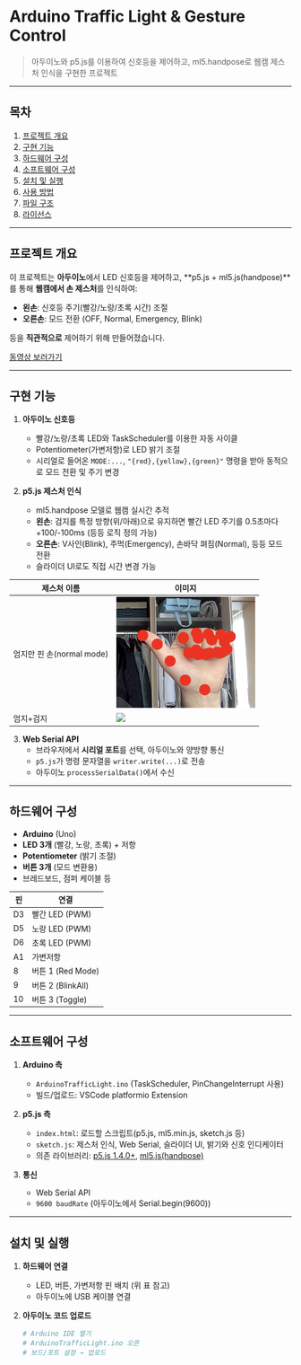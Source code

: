 # Arduino Traffic Light & Gesture Control

> 아두이노와 p5.js를 이용하여 신호등을 제어하고, ml5.handpose로 웹캠 제스처 인식을 구현한 프로젝트

---

## 목차

1. [프로젝트 개요](#프로젝트-개요)
2. [구현 기능](#구현-기능)
3. [하드웨어 구성](#하드웨어-구성)
4. [소프트웨어 구성](#소프트웨어-구성)
5. [설치 및 실행](#설치-및-실행)
6. [사용 방법](#사용-방법)
7. [파일 구조](#파일-구조)
8. [라이선스](#라이선스)

---

## 프로젝트 개요

이 프로젝트는 **아두이노**에서 LED 신호등을 제어하고, **p5.js + ml5.js(handpose)**를 통해 **웹캠에서 손 제스처**를 인식하여:

- **왼손**: 신호등 주기(빨강/노랑/초록 시간) 조절  
- **오른손**: 모드 전환 (OFF, Normal, Emergency, Blink)

등을 **직관적으로** 제어하기 위해 만들어졌습니다.

[동영상 보러가기](https://www.youtube.com/watch?v=영상ID)


---

## 구현 기능

1. **아두이노 신호등**  
   - 빨강/노랑/초록 LED와 TaskScheduler를 이용한 자동 사이클  
   - Potentiometer(가변저항)로 LED 밝기 조절  
   - 시리얼로 들어온 `MODE:...`, `"{red},{yellow},{green}"` 명령을 받아 동적으로 모드 전환 및 주기 변경

2. **p5.js 제스처 인식**  
   - ml5.handpose 모델로 웹캠 실시간 추적  
   - **왼손**: 검지를 특정 방향(위/아래)으로 유지하면 빨간 LED 주기를 0.5초마다 +100/-100ms (등등 로직 정의 가능)  
   - **오른손**: V사인(Blink), 주먹(Emergency), 손바닥 펴짐(Normal), 등등 모드 전환  
   - 슬라이더 UI로도 직접 시간 변경 가능


| 제스처 이름 | 이미지 |
|-------------|--------|
| 엄지만 핀 손(normal mode) | <img src="https://github.com/chovy888484/trafficlights_motion/blob/9fac6ab81cd8f7c468206a7321c12452be0990a6/images/%E1%84%8B%E1%85%A9%E1%84%85%E1%85%B3%E1%86%AB%E1%84%89%E1%85%A9%E1%86%AB%20%E1%84%8B%E1%85%A5%E1%86%B7%E1%84%8C%E1%85%B5.png"> |
| 엄지+검지 | <img src="https://example.com/thumb_index.png" width="100"/> |

3. **Web Serial API**  
   - 브라우저에서 **시리얼 포트**를 선택, 아두이노와 양방향 통신  
   - `p5.js`가 명령 문자열을 `writer.write(...)`로 전송  
   - 아두이노 `processSerialData()`에서 수신

---

## 하드웨어 구성

- **Arduino** (Uno)
- **LED 3개** (빨강, 노랑, 초록) + 저항
- **Potentiometer** (밝기 조절)
- **버튼 3개** (모드 변환용)
- 브레드보드, 점퍼 케이블 등

| 핀  | 연결              |
|-----|-------------------|
| D3  | 빨간 LED (PWM)    |
| D5  | 노랑 LED (PWM)    |
| D6  | 초록 LED (PWM)    |
| A1  | 가변저항          |
| 8   | 버튼 1 (Red Mode) |
| 9   | 버튼 2 (BlinkAll) |
| 10  | 버튼 3 (Toggle)   |

---

## 소프트웨어 구성

1. **Arduino 측**  
   - `ArduinoTrafficLight.ino` (TaskScheduler, PinChangeInterrupt 사용)  
   - 빌드/업로드: VSCode platformio Extension

2. **p5.js 측**  
   - `index.html`: 로드할 스크립트(p5.js, ml5.min.js, sketch.js 등)  
   - `sketch.js`: 제스처 인식, Web Serial, 슬라이더 UI, 밝기와 신호 인디케이터
   - 의존 라이브러리: [p5.js 1.4.0+](https://p5js.org/), [ml5.js(handpose)](https://learn.ml5js.org/#/reference/handpose)

3. **통신**  
   - Web Serial API  
   - `9600 baudRate` (아두이노에서 Serial.begin(9600))

---

## 설치 및 실행

1. **하드웨어 연결**  
   - LED, 버튼, 가변저항 핀 배치 (위 표 참고)
   - 아두이노에 USB 케이블 연결

2. **아두이노 코드 업로드**  
   ```bash
   # Arduino IDE 열기
   # ArduinoTrafficLight.ino 오픈
   # 보드/포트 설정 → 업로드
